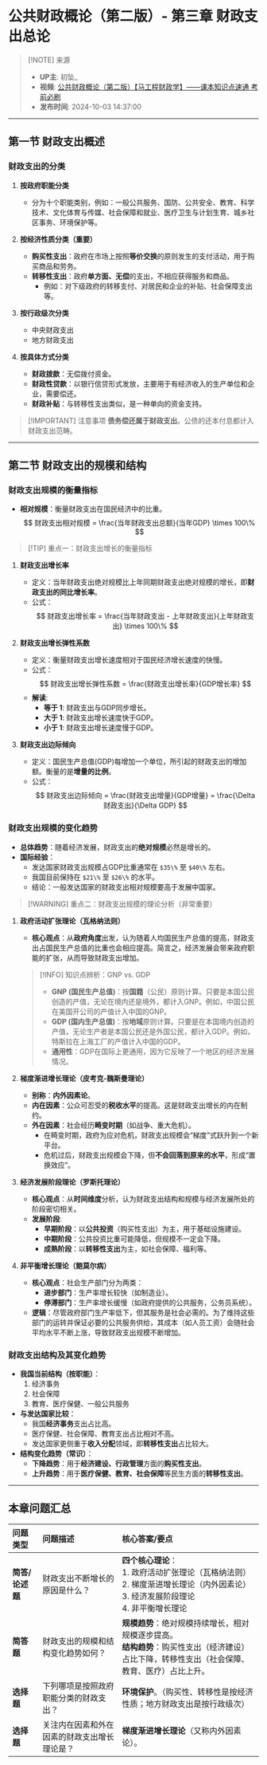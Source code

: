 
# 公共财政概论（第二版）- 第三章 财政支出总论

> [!NOTE] 来源
> - **UP主**: 初坠_
> - **视频**: [公共财政概论（第二版）【马工程财政学】——课本知识点速通 考前必刷](https://www.bilibili.com/video/BV1DrxSeEEfY/)
> - **发布时间**: 2024-10-03 14:37:00

---

## 第一节 财政支出概述

### 财政支出的分类

1.  **按政府职能分类**
    - 分为十个职能类别，例如：一般公共服务、国防、公共安全、教育、科学技术、文化体育与传媒、社会保障和就业、医疗卫生与计划生育、城乡社区事务、环境保护等。

2.  **按经济性质分类（重要）**
    - **购买性支出**：政府在市场上按照**等价交换**的原则发生的支付活动，用于购买商品和劳务。
    - **转移性支出**：政府**单方面、无偿**的支出，不相应获得服务和商品。
        - 例如：对下级政府的转移支付、对居民和企业的补贴、社会保障支出等。

3.  **按行政级次分类**
    - 中央财政支出
    - 地方财政支出

4.  **按具体方式分类**
    - **财政拨款**：无偿拨付资金。
    - **财政性贷款**：以银行信贷形式发放，主要用于有经济收入的生产单位和企业，需要偿还。
    - **财政补贴**：与转移性支出类似，是一种单向的资金支持。

> [!IMPORTANT] 注意事项
> **债务偿还属于财政支出**。公债的还本付息都计入财政支出范畴。

---

## 第二节 财政支出的规模和结构

### 财政支出规模的衡量指标

-   **相对规模**：衡量财政支出在国民经济中的比重。
    $$ 财政支出相对规模 = \frac{当年财政支出总额}{当年GDP} \times 100\% $$

> [!TIP] 重点一：财政支出增长的衡量指标

1.  **财政支出增长率**
    - 定义：当年财政支出绝对规模比上年同期财政支出绝对规模的增长，即**财政支出的同比增长率**。
    - 公式：
      $$ 财政支出增长率 = \frac{当年财政支出 - 上年财政支出}{上年财政支出} \times 100\% $$

2.  **财政支出增长弹性系数**
    - 定义：衡量财政支出增长速度相对于国民经济增长速度的快慢。
    - 公式：
      $$ 财政支出增长弹性系数 = \frac{财政支出增长率}{GDP增长率} $$
    - **解读**:
        - **等于 $1$**: 财政支出与GDP同步增长。
        - **大于 $1$**: 财政支出增长速度快于GDP。
        - **小于 $1$**: 财政支出增长速度慢于GDP。

3.  **财政支出边际倾向**
    - 定义：国民生产总值(GDP)每增加一个单位，所引起的财政支出的增加额。衡量的是**增量的比例**。
    - 公式：
      $$ 财政支出边际倾向 = \frac{财政支出增量}{GDP增量} = \frac{\Delta 财政支出}{\Delta GDP} $$

### 财政支出规模的变化趋势

-   **总体趋势**：随着经济发展，财政支出的**绝对规模**必然是增长的。
-   **国际经验**：
    - 发达国家财政支出规模占GDP比重通常在 `$35\%` 至 `$40\%` 左右。
    - 我国目前保持在 `$21\%` 至 `$26\%` 的水平。
    - 结论：一般发达国家的财政支出相对规模要高于发展中国家。

> [!WARNING] 重点二：财政支出规模的理论分析（非常重要）

1.  **政府活动扩张理论（瓦格纳法则）**
    - **核心观点**：从**政府角度**出发，认为随着人均国民生产总值的提高，财政支出占国民生产总值的比重也会相应提高。简言之，经济发展会带来政府职能的扩张，从而导致财政支出增加。

    > [!INFO] 知识点辨析：GNP vs. GDP
    > - **GNP (国民生产总值)**：按**国籍**（公民）原则计算。只要是本国公民创造的产值，无论在境内还是境外，都计入GNP。例如，中国公民在美国开公司的产值计入中国的GNP。
    > - **GDP (国内生产总值)**：按**地域**原则计算。只要是在本国境内创造的产值，无论生产者是本国公民还是外国公民，都计入GDP。例如，特斯拉在上海工厂的产值计入中国的GDP。
    > - **通用性**：GDP在国际上更通用，因为它反映了一个地区的经济发展情况。

2.  **梯度渐进增长理论（皮考克-魏斯曼理论）**
    - **别称**：**内外因素论**。
    - **内在因素**：公众可忍受的**税收水平**的提高。这是财政支出增长的内在制约。
    - **外在因素**：社会经历**畸变时期**（如战争、重大危机）。
        - 在畸变时期，政府为应对危机，财政支出规模会“梯度”式跃升到一个新平台。
        - 危机过后，财政支出规模会下降，但**不会回落到原来的水平**，形成“置换效应”。

3.  **经济发展阶段理论（罗斯托理论）**
    - **核心观点**：从**时间维度**分析，认为财政支出结构和规模与经济发展所处的阶段密切相关。
    - **发展阶段**:
        - **早期阶段**：以**公共投资**（购买性支出）为主，用于基础设施建设。
        - **中期阶段**：公共投资比重可能降低，但规模不一定会下降。
        - **成熟阶段**：以**转移性支出**为主，如社会保障、福利等。

4.  **非平衡增长理论（鲍莫尔病）**
    - **核心观点**：社会生产部门分为两类：
        - **进步部门**：生产率增长较快（如制造业）。
        - **停滞部门**：生产率增长缓慢（如政府提供的公共服务，公务员系统）。
    - **逻辑**：尽管政府部门生产率低下，但其服务是社会必需的。为了维持这些部门的运转并保证必要的公共服务供给，其成本（如人员工资）会随社会平均水平不断上涨，导致财政支出规模不断增加。

### 财政支出结构及其变化趋势

-   **我国当前结构（按职能）**：
    1.  经济事务
    2.  社会保障
    3.  教育、医疗保健、一般公共服务
-   **与发达国家比较**：
    - 我国**经济事务**支出占比高。
    - 医疗保健、社会保障、教育支出占比相对不高。
    - 发达国家更侧重于**收入分配**领域，即**转移性支出**占比较大。
-   **结构变化趋势（常识）**：
    - **下降趋势**：用于**经济建设、行政管理**方面的**购买性支出**。
    - **上升趋势**：用于**医疗保健、教育、社会保障**等民生方面的**转移性支出**。

---

## 本章问题汇总

| 问题类型 | 问题描述 | 核心答案/要点 |
| :--- | :--- | :--- |
| **简答/论述题** | 财政支出不断增长的原因是什么？ | **四个核心理论**：<br>1. 政府活动扩张理论（瓦格纳法则）<br>2. 梯度渐进增长理论（内外因素论）<br>3. 经济发展阶段理论<br>4. 非平衡增长理论 |
| **简答题** | 财政支出的规模和结构变化趋势如何？ | **规模趋势**：绝对规模持续增长，相对规模逐步提高。<br>**结构趋势**：购买性支出（经济建设）占比下降，转移性支出（社会保障、教育、医疗）占比上升。 |
| **选择题** | 下列哪项是按照政府职能分类的财政支出？ | **环境保护**。（购买性、转移性是按经济性质；地方财政支出是按行政级次） |
| **选择题** | 关注内在因素和外在因素的财政支出增长理论是？ | **梯度渐进增长理论**（又称内外因素论）。 |